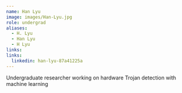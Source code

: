 ```yaml
---
name: Han Lyu
image: images/Han-Lyu.jpg
role: undergrad
aliases:
  - H. Lyu
  - Han Lyu
  - H Lyu
links:
links:
  linkedin: han-lyu-87a41225a
---
```


Undergraduate researcher working on hardware Trojan detection with machine learning

